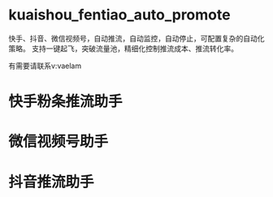 # kuaishou_fentiao_auto_promote
快手、抖音、微信视频号，自动推流，自动监控，自动停止，可配置复杂的自动化策略。 支持一键起飞，突破流量池，精细化控制推流成本、推流转化率。 

有需要请联系v:vaelam

# 快手粉条推流助手

# 微信视频号助手

# 抖音推流助手

